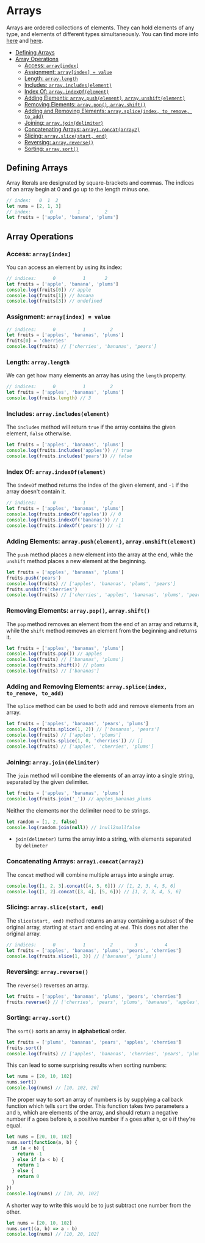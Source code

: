 
# Arrays



Arrays are ordered collections of elements. They can hold elements of any type, and elements of different types simultaneously. You can find more info [here](https://developer.mozilla.org/en-US/docs/Web/JavaScript/Reference/Global_Objects/Array) and [here](https://www.w3schools.com/jsref/jsref_obj_array.asp).




- [Defining Arrays](#defining-arrays)
- [Array Operations](#array-operations)
  - [Access: `array[index]`](#access-arrayindex)
  - [Assignment: `array[index] = value`](#assignment-arrayindex--value)
  - [Length: `array.length`](#length-arraylength)
  - [Includes: `array.includes(element)`](#includes-arrayincludeselement)
  - [Index Of: `array.indexOf(element)`](#index-of-arrayindexofelement)
  - [Adding Elements: `array.push(element)`, `array.unshift(element)`](#adding-elements-arraypushelement-arrayunshiftelement)
  - [Removing Elements: `array.pop()`, `array.shift()`](#removing-elements-arraypop-arrayshift)
  - [Adding and Removing Elements: `array.splice(index, to_remove, to_add)`](#adding-and-removing-elements-arrayspliceindex-to_remove-to_add)
  - [Joining: `array.join(delimiter)`](#joining-arrayjoindelimiter)
  - [Concatenating Arrays: `array1.concat(array2)`](#concatenating-arrays-array1concatarray2)
  - [Slicing: `array.slice(start, end)`](#slicing-arrayslicestart-end)
  - [Reversing: `array.reverse()`](#reversing-arrayreverse)
  - [Sorting: `array.sort()`](#sorting-arraysort)

## Defining Arrays

Array literals are designated by square-brackets and commas. The indices of an array begin at 0 and go up to the length minus one.

```javascript
// index:   0  1  2
let nums = [2, 1, 3]
// index:       0         1         2
let fruits = ['apple', 'banana', 'plums']
```

## Array Operations

### Access: `array[index]`

You can access an element by using its index:

```javascript
// indices:      0          1       2
let fruits = ['apple', 'banana', 'plums']
console.log(fruits[0]) // apple
console.log(fruits[1]) // banana
console.log(fruits[3]) // undefined
```

### Assignment: `array[index] = value`

```javascript
// indices:      0          1         2
let fruits = ['apples', 'bananas', 'plums']
fruits[0] = 'cherries'
console.log(fruits) // ['cherries', 'bananas', 'pears']
```

### Length: `array.length`

We can get how many elements an array has using the `length` property.

```javascript
// indices:      0          1         2
let fruits = ['apples', 'bananas', 'plums']
console.log(fruits.length) // 3
```

### Includes: `array.includes(element)`

The `includes` method will return `true` if the array contains the given element, `false` otherwise.

```javascript
let fruits = ['apples', 'bananas', 'plums']
console.log(fruits.includes('apples')) // true
console.log(fruits.includes('pears')) // false
```

### Index Of: `array.indexOf(element)`

The `indexOf` method returns the index of the given element, and `-1` if the array doesn't contain it.

```javascript
// indices:      0          1         2
let fruits = ['apples', 'bananas', 'plums']
console.log(fruits.indexOf('apples')) // 0
console.log(fruits.indexOf('bananas')) // 1
console.log(fruits.indexOf('pears')) // -1
```

### Adding Elements: `array.push(element)`, `array.unshift(element)`

The `push` method places a new element into the array at the end, while the `unshift` method places a new element at the beginning.

```javascript
let fruits = ['apples', 'bananas', 'plums']
fruits.push('pears')
console.log(fruits) // ['apples', 'bananas', 'plums', 'pears']
fruits.unshift('cherries')
console.log(fruits) // ['cherries', 'apples', 'bananas', 'plums', 'pears']
```

### Removing Elements: `array.pop()`, `array.shift()`

The `pop` method removes an element from the end of an array and returns it, while the `shift` method removes an element from the beginning and returns it.

```javascript
let fruits = ['apples', 'bananas', 'plums']
console.log(fruits.pop()) // apples
console.log(fruits) // ['bananas', 'plums']
console.log(fruits.shift()) // plums
console.log(fruits) // ['bananas']
```


### Adding and Removing Elements: `array.splice(index, to_remove, to_add)`

The `splice` method can be used to both add and remove elements from an array.

```javascript
let fruits = ['apples', 'bananas', 'pears', 'plums']
console.log(fruits.splice(1, 2)) // ['bananas', 'pears']
console.log(fruits) // ['apples', 'plums']
console.log(fruits.splice(1, 0, 'cherries')) // []
console.log(fruits) // ['apples', 'cherries', 'plums']
```

### Joining: `array.join(delimiter)`

The `join` method will combine the elements of an array into a single string, separated by the given delimiter.

```javascript
let fruits = ['apples', 'bananas', 'plums']
console.log(fruits.join('_')) // apples_bananas_plums

```

Neither the elements nor the delimiter need to be strings.

```javascript
let random = [1, 2, false]
console.log(random.join(null)) // 1null2nullfalse
```

- `join(delimeter)` turns the array into a string, with elements separated by `delimeter`

### Concatenating Arrays: `array1.concat(array2)`



The `concat` method will combine multiple arrays into a single array.

```javascript
console.log([1, 2, 3].concat([4, 5, 6])) // [1, 2, 3, 4, 5, 6]
console.log([1, 2].concat([3, 4], [5, 6])) // [1, 2, 3, 4, 5, 6]
```


### Slicing: `array.slice(start, end)`

The `slice(start, end)` method returns an array containing a subset of the original array, starting at `start` and ending at `end`. This does not alter the original array.

```javascript
// indices:      0          1         2        3          4
let fruits = ['apples', 'bananas', 'plums', 'pears', 'cherries']
console.log(fruits.slice(1, 3)) // ['bananas', 'plums']
```

### Reversing: `array.reverse()`

The `reverse()` reverses an array.

```javascript
let fruits = ['apples', 'bananas', 'plums', 'pears', 'cherries']
fruits.reverse() // ['cherries', 'pears', 'plums', 'bananas', 'apples']
```

### Sorting: `array.sort()`

The `sort()` sorts an array in **alphabetical** order.

```javascript
let fruits = ['plums', 'bananas', 'pears', 'apples', 'cherries']
fruits.sort()
console.log(fruits) // ['apples', 'bananas', 'cherries', 'pears', 'plums']
```

This can lead to some surprising results when sorting numbers:

```javascript
let nums = [20, 10, 102]
nums.sort()
console.log(nums) // [10, 102, 20]
```

The proper way to sort an array of numbers is by supplying a callback function which tells `sort` the order. This function takes two parameters `a` and `b`, which are elements of the array, and should return a negative number if `a` goes before `b`, a positive number if `a` goes after `b`, or `0` if they're equal.

```javascript
let nums = [20, 10, 102]
nums.sort(function(a, b) {
  if (a < b) {
    return -1
  } else if (a < b) {
    return 1
  } else {
    return 0
  }
})
console.log(nums) // [10, 20, 102]
```

A shorter way to write this would be to just subtract one number from the other.


```javascript
let nums = [20, 10, 102]
nums.sort((a, b) => a - b)
console.log(nums) // [10, 20, 102]
```

